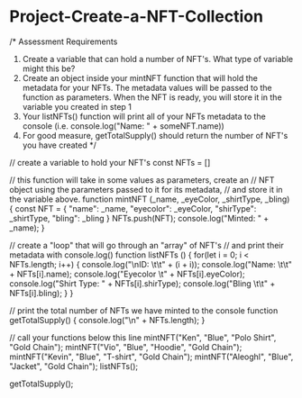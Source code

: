 # Project-Create-a-NFT-Collection

/*
Assessment Requirements
1. Create a variable that can hold a number of NFT's. What type of variable might this be?
2. Create an object inside your mintNFT function that will hold the metadata for your NFTs. 
   The metadata values will be passed to the function as parameters. When the NFT is ready, 
   you will store it in the variable you created in step 1
3. Your listNFTs() function will print all of your NFTs metadata to the console (i.e. console.log("Name: " + someNFT.name))
4. For good measure, getTotalSupply() should return the number of NFT's you have created
*/

// create a variable to hold your NFT's
const NFTs = []

// this function will take in some values as parameters, create an
// NFT object using the parameters passed to it for its metadata, 
// and store it in the variable above.
function mintNFT (_name, _eyeColor, _shirtType, _bling) {
    const NFT = {
        "name": _name,
        "eyecolor": _eyeColor,
        "shirType": _shirtType,
        "bling": _bling
    }
    NFTs.push(NFT);
    console.log("Minted: " + _name);
}

// create a "loop" that will go through an "array" of NFT's
// and print their metadata with console.log()
function listNFTs () {
    for(let i = 0; i < NFTs.length; i++) {
        console.log("\nID: \t\t" + (i + i));
        console.log("Name: \t\t" + NFTs[i].name);
        console.log("Eyecolor \t" + NFTs[i].eyeColor);
        console.log("Shirt Type: " + NFTs[i].shirType);
        console.log("Bling \t\t" + NFTs[i].bling);
    }
}

// print the total number of NFTs we have minted to the console
function getTotalSupply() {
    console.log("\n" + NFTs.length); 
}

// call your functions below this line
mintNFT("Ken", "Blue", "Polo Shirt", "Gold Chain");
mintNFT("Vio", "Blue", "Hoodie", "Gold Chain");
mintNFT("Kevin", "Blue", "T-shirt", "Gold Chain");
mintNFT("Aleoghl", "Blue", "Jacket", "Gold Chain");
listNFTs();

getTotalSupply();
